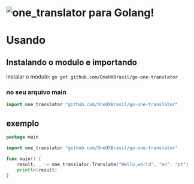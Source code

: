 # ![one_translator](https://github.com/OneUXBrasil/go-one-translator) para Golang!
# Usando
## Instalando o modulo e importando
instalar o modulo: `go get github.com/OneUXBrasil/go-one-translator`
### no seu arquivo main
```go
import one_translator "github.com/OneUXBrasil/go-one-translator"
```
## exemplo
```go
package main

import one_translator "github.com/OneUXBrasil/go-one-translator"

func main() {
	result, _ := one_translator.Translate("Hello,world", "en", "pt")
	println(result)
}
```
